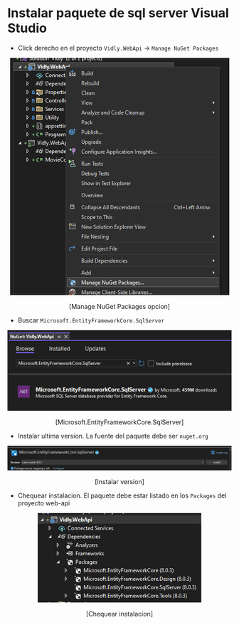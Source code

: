 # Instalar paquete de sql server Visual Studio

- Click derecho en el proyecto `Vidly.WebApi` -> `Manage NuGet Packages`
<p align="center">
<img src="./images/image.png"/>
</p>

<p align="center">
[Manage NuGet Packages opcion]
</p>

- Buscar `Microsoft.EntityFrameworkCore.SqlServer`
<p align="center">
<img src="./images/image-10.png"/>
</p>

<p align="center">
[Microsoft.EntityFrameworkCore.SqlServer]
</p>

- Instalar ultima version. La fuente del paquete debe ser `nuget.org`

<p align="center">
<img src="./images/image-11.png"/>
</p>

<p align="center">
[Instalar version]
</p>

- Chequear instalacion. El paquete debe estar listado en los `Packages` del proyecto web-api
<p align="center">
<img src="./images/image-12.png"/>
</p>

<p align="center">
[Chequear instalacion]
</p>